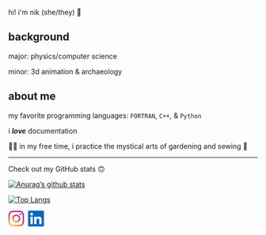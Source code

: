 hi! i'm nik (she/they) :tada:

## background
major: physics/computer science

minor: 3d animation & archaeology

## about me

my favorite programming languages: ```FORTRAN```, ```C++```, & ```Python```

i ***love*** documentation

:mage_woman: in my free time, i practice the mystical arts of gardening and
sewing :thread:

--------------------------------------------------------------------------------

Check out my GitHub stats :upside_down_face:

[![Anurag’s github stats](https://github-readme-stats.vercel.app/api?username=NikolasVKN&show_icons=true&bg_color=30,e96443,904e95&title_color=fff&text_color=fff)](https://github.com/NikolasVKN)

[![Top Langs](https://github-readme-stats.vercel.app/api/top-langs/?username=NikolasVKN&layout=compact&bg_color=30,e96443,904e95&title_color=fff&text_color=fff)](https://github.com/NikolasVKN)

<a href="https://instagram.com/nvknanimations">
<svg viewBox="0 0 80 81" class="a8c37x1j ms05siws hwsy1cff b7h9ocf4" fill="url(#jsc_c_2)" height="32" width="32"><defs><linearGradient x1="69.27%" x2="128.20%" y1="129.46%" y2="29.46%" id="jsc_c_2"><stop offset="0" stop-color="#FDD074"></stop><stop offset="25%" stop-color="#F77F34"></stop><stop offset="50%" stop-color="#DD326E"></stop><stop offset="75%" stop-color="#D82B7E"></stop><stop offset="100%" stop-color="#A432B1"></stop></linearGradient></defs>
    <path d="m43.655 0 5.21.025 3.4.055 2.74.095L56.49.24c4.26.195 7.165.87 9.71 1.86 2.63 1.025 4.86 2.39 7.085 4.615 2.225 2.225 3.595 4.46 4.615 7.09.88 2.26 1.51 4.81 1.775 8.34l.19 3.775.09 3.59.045 6.855-.03 12.835-.075 4.015-.135 3.3c-.195 4.26-.87 7.17-1.86 9.715-1.02 2.63-2.39 4.865-4.615 7.09-2.225 2.225-4.455 3.59-7.085 4.615-2.26.88-4.81 1.51-8.335 1.775l-4.3.205-3.78.085-6.13.035-12.835-.03-4.01-.075-3.3-.135c-4.26-.195-7.165-.87-9.71-1.86-2.63-1.025-4.865-2.39-7.085-4.615C4.49 71.095 3.12 68.86 2.1 66.23 1.22 63.97.59 61.42.325 57.89l-.15-2.86-.095-2.745-.055-3.395L0 42.545l.025-11.4.055-3.395.095-2.745.065-1.485c.195-4.26.87-7.17 1.86-9.715 1.02-2.63 2.39-4.865 4.615-7.09C8.935 4.49 11.17 3.125 13.8 2.1c2.26-.88 4.81-1.51 8.34-1.775l2.855-.15 2.74-.095 3.4-.055L36.345 0h7.31zm5.09 7.235h-17.49l-3.03.045-4.39.165a32.326 32.326 0 0 0-3.294.307l-.599.097a20.85 20.85 0 0 0-1.316.273l-.46.117c-.148.04-.29.08-.426.121l-.93.31-.4.15c-1.87.73-3.2 1.595-4.6 2.995-1.4 1.4-2.265 2.735-2.99 4.6l-.31.845-.136.432c-.362 1.201-.705 2.817-.874 5.133l-.09 1.7-.13 3.57-.065 6.18.015 14.255.08 4.41.13 3.25a31.47 31.47 0 0 0 .344 3.534l.098.57c.017.092.034.182.052.27l.108.511.113.474c.019.076.038.151.058.224l.117.424.12.393.06.185.31.845c.725 1.865 1.59 3.2 2.99 4.6 1.4 1.4 2.73 2.27 4.6 2.995l.845.305.378.121.2.06.423.118c.073.02.148.04.224.058l.473.113.51.108.55.102c1.044.18 2.296.32 3.822.39l4.875.175 6.515.055 14.115-.025 3.58-.07 3.245-.135c1.526-.07 2.778-.21 3.822-.39l.55-.102.51-.108.473-.113.224-.058.423-.118.393-.12.185-.061.845-.305c1.87-.725 3.2-1.595 4.6-2.995 1.4-1.4 2.265-2.735 2.995-4.6l.305-.845c.41-1.24.82-2.96 1.01-5.565l.19-4.245.08-4.285.02-6.18-.02-11.145-.08-4.285-.13-3.225a33.046 33.046 0 0 0-.262-2.977l-.093-.622c-.049-.3-.1-.582-.155-.85l-.112-.516a18.598 18.598 0 0 0-.116-.479l-.12-.442-.062-.209-.38-1.135-.075-.2c-.73-1.865-1.595-3.2-2.995-4.6-1.4-1.4-2.73-2.265-4.6-2.995l-.4-.15-.93-.31-.229-.066-.488-.13c-1.102-.279-2.505-.525-4.358-.659L54.21 7.36l-2.435-.08-3.03-.045z"></path><path d="M40 19.47c11.345 0 20.54 9.2 20.54 20.545 0 11.35-9.195 20.55-20.54 20.55-11.345 0-20.54-9.2-20.54-20.55C19.46 28.67 28.655 19.47 40 19.47zm0 7.21c-7.365 0-13.335 5.97-13.335 13.335 0 7.37 5.97 13.34 13.335 13.34 7.365 0 13.335-5.97 13.335-13.34 0-7.365-5.97-13.335-13.335-13.335zM66.15 18.65a4.801 4.801 0 1 1-9.598-.002 4.801 4.801 0 0 1 9.598.002z"></path>
</svg></a>&nbsp
<a href="https://linkedin.com/in/Nikolas-VK-Nguyen">
<svg xmlns="http://www.w3.org/2000/svg" width="32" height="32" viewBox="0 0 34 34" class="global-nav__logo">
    <title>Linked In</title>
    <g>
    <path d="M34,2.5v29A2.5,2.5,0,0,1,31.5,34H2.5A2.5,2.5,0,0,1,0,31.5V2.5A2.5,2.5,0,0,1,2.5,0h29A2.5,2.5,0,0,1,34,2.5ZM10,13H5V29h5Zm.45-5.5A2.88,2.88,0,0,0,7.59,4.6H7.5a2.9,2.9,0,0,0,0,5.8h0a2.88,2.88,0,0,0,2.95-2.81ZM29,19.28c0-4.81-3.06-6.68-6.1-6.68a5.7,5.7,0,0,0-5.06,2.58H17.7V13H13V29h5V20.49a3.32,3.32,0,0,1,3-3.58h.19c1.59,0,2.77,1,2.77,3.52V29h5Z" fill="#0a66c2"></path>
    </g>
</svg></a>&nbsp&nbsp
